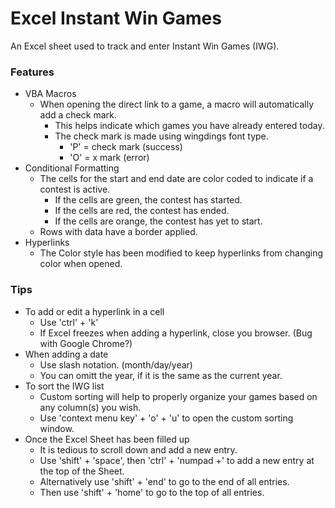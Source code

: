 # Excel Instant Win Games

An Excel sheet used to track and enter Instant Win Games (IWG).

### Features ###

* VBA Macros
  * When opening the direct link to a game, a macro will automatically add a check mark.
    * This helps indicate which games you have already entered today.
    * The check mark is made using wingdings font type.
      * 'P' = check mark (success)
      * 'O' = x mark (error) 
* Conditional Formatting
  * The cells for the start and end date are color coded to indicate if a contest is active.
    * If the cells are green, the contest has started.
    * If the cells are red, the contest has ended.
    * If the cells are orange, the contest has yet to start.
  * Rows with data have a border applied.
* Hyperlinks
  * The Color style has been modified to keep hyperlinks from changing color when opened.
 
### Tips ###

* To add or edit a hyperlink in a cell
  * Use 'ctrl' + 'k'
  * If Excel freezes when adding a hyperlink, close you browser. (Bug with Google Chrome?)
* When adding a date
  * Use slash notation. (month/day/year)
  * You can omitt the year, if it is the same as the current year.
* To sort the IWG list
  * Custom sorting will help to properly organize your games based on any column(s) you wish.
  * Use 'context menu key' + 'o' + 'u' to open the custom sorting window.
* Once the Excel Sheet has been filled up
  * It is tedious to scroll down and add a new entry. 
  * Use 'shift' + 'space', then 'ctrl' + 'numpad +' to add a new entry at the top of the Sheet.
  * Alternatively use 'shift' + 'end' to go to the end of all entries.
  * Then use 'shift' + 'home' to go to the top of all entries.
